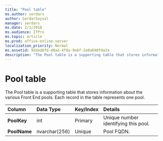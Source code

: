 ```yaml
---
title: "Pool table"
ms.author: serdars
author: SerdarSoysal
manager: serdars
ms.date: 2/1/2018
ms.audience: ITPro
ms.topic: article
ms.prod: office-online-server
localization_priority: Normal
ms.assetid: 92ded8fd-d0ad-4f8a-9e6f-2e8a690fda3a
description: "The Pool table is a supporting table that stores information about the various Front End pools. Each record in the table represents one pool."
---
```


# Pool table
 
The Pool table is a supporting table that stores information about the various Front End pools. Each record in the table represents one pool.
  
|**Column**|**Data Type**|**Key/Index**|**Details**|
|:-----|:-----|:-----|:-----|
|**PoolKey** <br/> |int  <br/> |Primary  <br/> |Unique number identifying this pool.  <br/> |
|**PoolName** <br/> |nvarchar(256)  <br/> |Unique  <br/> |Pool FQDN.  <br/> |
   

